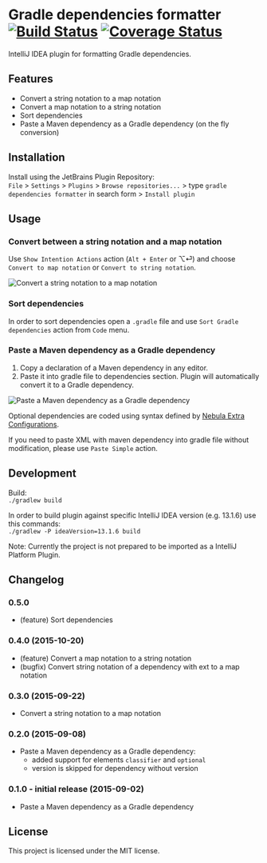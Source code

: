 # Gradle dependencies formatter [![Build Status](https://travis-ci.org/platan/idea-gradle-dependencies-formatter.svg?branch=master)](https://travis-ci.org/platan/idea-gradle-dependencies-formatter) [![Coverage Status](https://coveralls.io/repos/platan/idea-gradle-dependencies-formatter/badge.svg?branch=master&service=github)](https://coveralls.io/github/platan/idea-gradle-dependencies-formatter?branch=master)
IntelliJ IDEA plugin for formatting Gradle dependencies. 

## Features

- Convert a string notation to a map notation
- Convert a map notation to a string notation
- Sort dependencies
- Paste a Maven dependency as a Gradle dependency (on the fly conversion)

## Installation

Install using the JetBrains Plugin Repository:  
`File` > `Settings` > `Plugins` > `Browse repositories...` > type `gradle dependencies formatter` in search form > `Install plugin`

## Usage

### Convert between a string notation and a map notation

Use `Show Intention Actions` action (`Alt + Enter` or ⌥⏎) and choose `Convert to map notation` or `Convert to string notation`.

![Convert a string notation to a map notation](https://raw.githubusercontent.com/platan/idea-gradle-dependencies-formatter/master/readme/convert.gif)

### Sort dependencies

In order to sort dependencies open a `.gradle` file and use `Sort Gradle dependencies` action from `Code` menu. 

### Paste a Maven dependency as a Gradle dependency

1. Copy a declaration of a Maven dependency in any editor.
2. Paste it into gradle file to dependencies section. Plugin will automatically convert it to a Gradle dependency.

![Paste a Maven dependency as a Gradle dependency](https://raw.githubusercontent.com/platan/idea-gradle-dependencies-formatter/master/readme/paste.gif)

Optional dependencies are coded using syntax defined by [Nebula Extra Configurations](https://github.com/nebula-plugins/gradle-extra-configurations-plugin/). 

If you need to paste XML with maven dependency into gradle file without modification, please use `Paste Simple` action.

## Development

Build:  
`./gradlew build`

In order to build plugin against specific IntelliJ IDEA version (e.g. 13.1.6) use this commands:  
`./gradlew -P ideaVersion=13.1.6 build`

Note: Currently the project is not prepared to be imported as a IntelliJ Platform Plugin.

## Changelog

### 0.5.0
- (feature) Sort dependencies

### 0.4.0 (2015-10-20)
- (feature) Convert a map notation to a string notation
- (bugfix) Convert string notation of a dependency with ext to a map notation

### 0.3.0 (2015-09-22)
- Convert a string notation to a map notation

### 0.2.0 (2015-09-08)
- Paste a Maven dependency as a Gradle dependency:
    - added support for elements `classifier` and `optional`
    - version is skipped for dependency without version

### 0.1.0 - initial release (2015-09-02)
- Paste a Maven dependency as a Gradle dependency

## License

This project is licensed under the MIT license.
